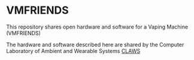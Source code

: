# VMFRIENDS
This repository shares open hardware and software for a Vaping Machine (VMFRIENDS)

The hardware and software described here are shared by the Computer Laboratory of Ambient and Wearable Systems [CLAWS](https://claws.eng.ua.edu/298-flexible-robust-instrumentation-of-electronic-nicotine-delivery-systems-friends)
